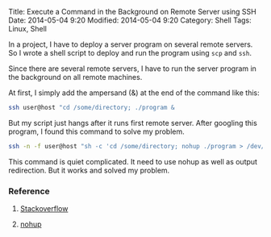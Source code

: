 Title: Execute a Command in the Background on Remote Server using SSH
Date: 2014-05-04 9:20
Modified: 2014-05-04 9:20
Category: Shell
Tags: Linux, Shell

In a project, I have to deploy a server program on several remote servers. So I wrote a shell script to deploy and run the program using `scp` and `ssh`.

Since there are several remote servers, I have to run the server program in the background on all remote machines.

At first, I simply add the ampersand (&) at the end of the command like this:

```bash
ssh user@host "cd /some/directory; ./program &
```

But my script just hangs after it runs first remote server. After googling this program, I found this command to solve my problem.

```bash
ssh -n -f user@host "sh -c 'cd /some/directory; nohup ./program > /dev/null 2>&1 &'"
```
	
This command is quiet complicated. It need to use nohup as well as output redirection. But it works and solved my problem.
	


### Reference

1. [Stackoverflow](http://stackoverflow.com/questions/29142/getting-ssh-to-execute-a-command-in-the-background-on-target-machine)

2. [nohup](http://en.wikipedia.org/wiki/Nohup)

    


